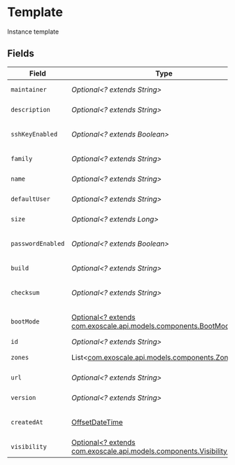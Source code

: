 # Template

Instance template


## Fields

| Field                                                                                                      | Type                                                                                                       | Required                                                                                                   | Description                                                                                                |
| ---------------------------------------------------------------------------------------------------------- | ---------------------------------------------------------------------------------------------------------- | ---------------------------------------------------------------------------------------------------------- | ---------------------------------------------------------------------------------------------------------- |
| `maintainer`                                                                                               | *Optional<? extends String>*                                                                               | :heavy_minus_sign:                                                                                         | Template maintainer                                                                                        |
| `description`                                                                                              | *Optional<? extends String>*                                                                               | :heavy_minus_sign:                                                                                         | Template description                                                                                       |
| `sshKeyEnabled`                                                                                            | *Optional<? extends Boolean>*                                                                              | :heavy_minus_sign:                                                                                         | Enable SSH key-based login                                                                                 |
| `family`                                                                                                   | *Optional<? extends String>*                                                                               | :heavy_minus_sign:                                                                                         | Template family                                                                                            |
| `name`                                                                                                     | *Optional<? extends String>*                                                                               | :heavy_minus_sign:                                                                                         | Template name                                                                                              |
| `defaultUser`                                                                                              | *Optional<? extends String>*                                                                               | :heavy_minus_sign:                                                                                         | Template default user                                                                                      |
| `size`                                                                                                     | *Optional<? extends Long>*                                                                                 | :heavy_minus_sign:                                                                                         | Template size                                                                                              |
| `passwordEnabled`                                                                                          | *Optional<? extends Boolean>*                                                                              | :heavy_minus_sign:                                                                                         | Enable password-based login                                                                                |
| `build`                                                                                                    | *Optional<? extends String>*                                                                               | :heavy_minus_sign:                                                                                         | Template build                                                                                             |
| `checksum`                                                                                                 | *Optional<? extends String>*                                                                               | :heavy_minus_sign:                                                                                         | Template MD5 checksum                                                                                      |
| `bootMode`                                                                                                 | [Optional<? extends com.exoscale.api.models.components.BootMode>](../../models/components/BootMode.md)     | :heavy_minus_sign:                                                                                         | Boot mode (default: legacy)                                                                                |
| `id`                                                                                                       | *Optional<? extends String>*                                                                               | :heavy_minus_sign:                                                                                         | Template ID                                                                                                |
| `zones`                                                                                                    | List<[com.exoscale.api.models.components.ZoneName](../../models/components/ZoneName.md)>                   | :heavy_minus_sign:                                                                                         | Zones availability                                                                                         |
| `url`                                                                                                      | *Optional<? extends String>*                                                                               | :heavy_minus_sign:                                                                                         | Template source URL                                                                                        |
| `version`                                                                                                  | *Optional<? extends String>*                                                                               | :heavy_minus_sign:                                                                                         | Template version                                                                                           |
| `createdAt`                                                                                                | [OffsetDateTime](https://docs.oracle.com/javase/8/docs/api/java/time/OffsetDateTime.html)                  | :heavy_minus_sign:                                                                                         | Template creation date                                                                                     |
| `visibility`                                                                                               | [Optional<? extends com.exoscale.api.models.components.Visibility>](../../models/components/Visibility.md) | :heavy_minus_sign:                                                                                         | Template visibility                                                                                        |